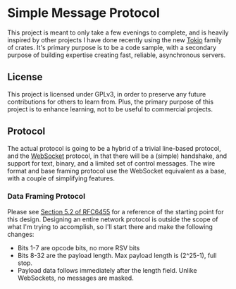 # Simple Message Protocol

This project is meant to only take a few evenings to complete, and is heavily inspired by 
other projects I have done recently using the new [Tokio](https://github.com/tokio-rs/tokio) 
family of crates. It's primary purpose is to be a code sample, with a secondary purpose 
of building expertise creating fast, reliable, asynchronous servers. 

## License

This project is licensed under GPLv3, in order to preserve any future contributions for 
others to learn from. Plus, the primary purpose of this project is to enhance learning, 
not to be useful to commercial projects. 

## Protocol
The actual protocol is going to be a hybrid of a trivial line-based protocol, and the 
[WebSocket](https://tools.ietf.org/html/rfc6455) protocol, in that there will be a (simple)
handshake, and support for text, binary, and a limited set of control messages. The wire
format and base framing protocol use the WebSocket equivalent as a base, with a couple of
simplifying features. 

### Data Framing Protocol
Please see [Section 5.2 of RFC6455](https://tools.ietf.org/html/rfc6455#section-5.2) for a reference
of the starting point for this design. Designing an entire network protocol is outside the
scope of what I'm trying to accomplish, so I'll start there and make the following changes:
  - Bits 1-7 are opcode bits, no more RSV bits
  - Bits 8-32 are the payload length. Max payload length is (2^25-1), full stop. 
  - Payload data follows immediately after the length field. Unlike WebSockets, no messages are masked. 
